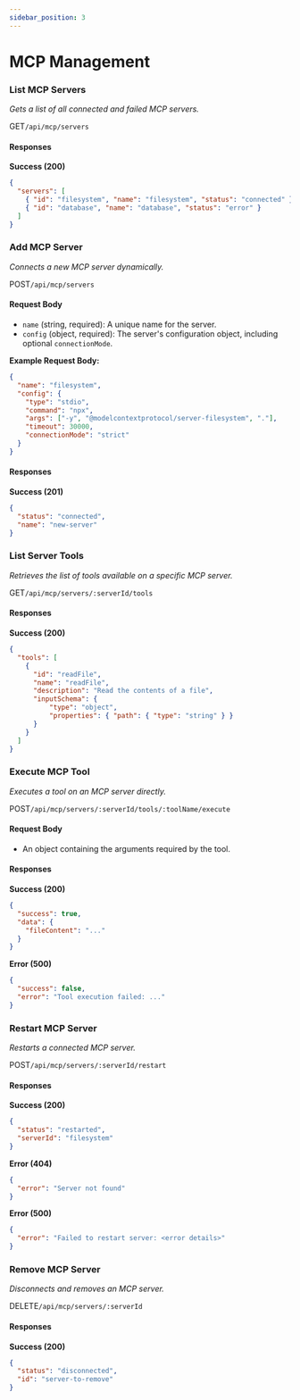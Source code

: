```yaml
---
sidebar_position: 3
---
```


# MCP Management

### List MCP Servers
*Gets a list of all connected and failed MCP servers.*

<p class="api-endpoint-header"><span class="api-method get">GET</span><code>/api/mcp/servers</code></p>

#### Responses

**Success (200)**
```json
{
  "servers": [
    { "id": "filesystem", "name": "filesystem", "status": "connected" },
    { "id": "database", "name": "database", "status": "error" }
  ]
}
```

### Add MCP Server
*Connects a new MCP server dynamically.*

<p class="api-endpoint-header"><span class="api-method post">POST</span><code>/api/mcp/servers</code></p>

#### Request Body
- `name` (string, required): A unique name for the server.
- `config` (object, required): The server's configuration object, including optional `connectionMode`.

**Example Request Body:**
```json
{
  "name": "filesystem",
  "config": {
    "type": "stdio",
    "command": "npx",
    "args": ["-y", "@modelcontextprotocol/server-filesystem", "."],
    "timeout": 30000,
    "connectionMode": "strict"
  }
}
```

#### Responses
**Success (201)**
```json
{
  "status": "connected",
  "name": "new-server"
}
```

### List Server Tools
*Retrieves the list of tools available on a specific MCP server.*

<p class="api-endpoint-header"><span class="api-method get">GET</span><code>/api/mcp/servers/:serverId/tools</code></p>

#### Responses
**Success (200)**
```json
{
  "tools": [
    {
      "id": "readFile",
      "name": "readFile",
      "description": "Read the contents of a file",
      "inputSchema": {
          "type": "object",
          "properties": { "path": { "type": "string" } }
      }
    }
  ]
}
```

### Execute MCP Tool
*Executes a tool on an MCP server directly.*

<p class="api-endpoint-header"><span class="api-method post">POST</span><code>/api/mcp/servers/:serverId/tools/:toolName/execute</code></p>

#### Request Body
- An object containing the arguments required by the tool.

#### Responses

**Success (200)**
```json
{
  "success": true,
  "data": {
    "fileContent": "..."
  }
}
```

**Error (500)**
```json
{
  "success": false,
  "error": "Tool execution failed: ..."
}
```

### Restart MCP Server
*Restarts a connected MCP server.*

<p class="api-endpoint-header"><span class="api-method post">POST</span><code>/api/mcp/servers/:serverId/restart</code></p>

#### Responses

**Success (200)**
```json
{
  "status": "restarted",
  "serverId": "filesystem"
}
```

**Error (404)**
```json
{
  "error": "Server not found"
}
```

**Error (500)**
```json
{
  "error": "Failed to restart server: <error details>"
}
```

### Remove MCP Server
*Disconnects and removes an MCP server.*

<p class="api-endpoint-header"><span class="api-method delete">DELETE</span><code>/api/mcp/servers/:serverId</code></p>

#### Responses
**Success (200)**
```json
{
  "status": "disconnected",
  "id": "server-to-remove"
}
```
